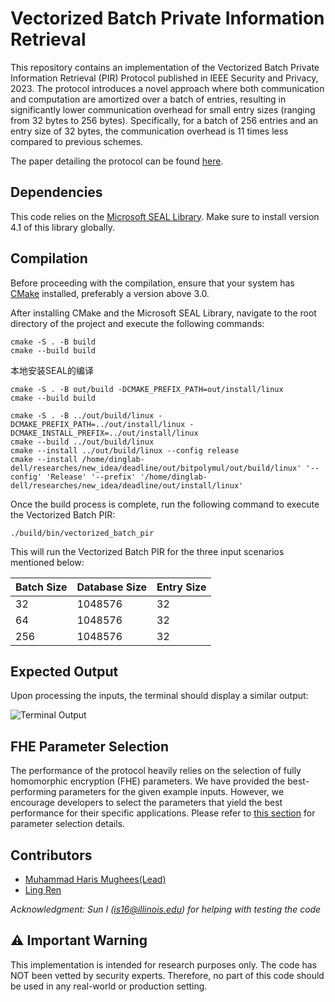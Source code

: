 # Vectorized Batch Private Information Retrieval

This repository contains an implementation of the Vectorized Batch Private Information Retrieval (PIR) Protocol published in IEEE Security and Privacy, 2023. The protocol introduces a novel approach where both communication and computation are amortized over a batch of entries, resulting in significantly lower communication overhead for small entry sizes (ranging from 32 bytes to 256 bytes). Specifically, for a batch of 256 entries and an entry size of 32 bytes, the communication overhead is 11 times less compared to previous schemes.

The paper detailing the protocol can be found [here](https://ia.cr/2022/1262).

## Dependencies

This code relies on the [Microsoft SEAL Library](https://github.com/Microsoft/SEAL#citing-microsoft-seal). Make sure to install version 4.1 of this library globally.

## Compilation

Before proceeding with the compilation, ensure that your system has [CMake](https://cmake.org) installed, preferably a version above 3.0.

After installing CMake and the Microsoft SEAL Library, navigate to the root directory of the project and execute the following commands:

```
cmake -S . -B build
cmake --build build
```

本地安装SEAL的编译
```
cmake -S . -B out/build -DCMAKE_PREFIX_PATH=out/install/linux
cmake --build build

cmake -S . -B ../out/build/linux -DCMAKE_PREFIX_PATH=../out/install/linux -DCMAKE_INSTALL_PREFIX=../out/install/linux
cmake --build ../out/build/linux
cmake --install ../out/build/linux --config release
cmake --install /home/dinglab-dell/researches/new_idea/deadline/out/bitpolymul/out/build/linux' '--config' 'Release' '--prefix' '/home/dinglab-dell/researches/new_idea/deadline/out/install/linux'
```

Once the build process is complete, run the following command to execute the Vectorized Batch PIR:

```
./build/bin/vectorized_batch_pir
```

This will run the Vectorized Batch PIR for the three input scenarios mentioned below:

| Batch Size | Database Size | Entry Size |
|------------|---------------|------------|
| 32         | 1048576       | 32         |
| 64         | 1048576       | 32         |
| 256        | 1048576       | 32         |

## Expected Output

Upon processing the inputs, the terminal should display a similar output:

![Terminal Output](https://github.com/mhmughees/vectorized_batchpir/assets/6435443/5112f7e3-2087-4223-88f1-4abf2037357d)


## FHE Parameter Selection

The performance of the protocol heavily relies on the selection of fully homomorphic encryption (FHE) parameters. We have provided the best-performing parameters for the given example inputs. However, we encourage developers to select the parameters that yield the best performance for their specific applications. Please refer to [this section](https://github.com/mhmughees/vectorized_batchpir/blob/370780f0bd58a99f18dda60e6fb2cde5c2e815f4/src/utils.h#L108) for parameter selection details.

## Contributors
 - [Muhammad Haris Mughees(Lead)](https://mhmughees.github.io)
 - [Ling Ren](https://sites.google.com/view/renling)

*Acknowledgment: Sun I (is16@illinois.edu) for helping with testing the code*

## ⚠️ Important Warning

This implementation is intended for research purposes only. The code has NOT been vetted by security experts. Therefore, no part of this code should be used in any real-world or production setting.
